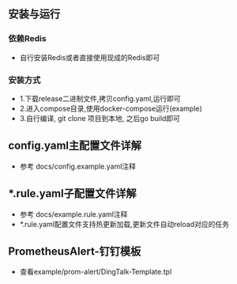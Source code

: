 ## 安装与运行

### 依赖Redis

- 自行安装Redis或者直接使用现成的Redis即可

### 安装方式

- 1.下载release二进制文件,拷贝config.yaml,运行即可
- 2.进入compose目录,使用docker-compose运行(example)
- 3.自行编译, git clone 项目到本地, 之后go build即可


## config.yaml主配置文件详解

- 参考 docs/config.example.yaml注释

## *.rule.yaml子配置文件详解

- 参考 docs/example.rule.yaml注释
- *.rule.yaml配置文件支持热更新加载,更新文件自动reload对应的任务

## PrometheusAlert-钉钉模板

- 查看example/prom-alert/DingTalk-Template.tpl

